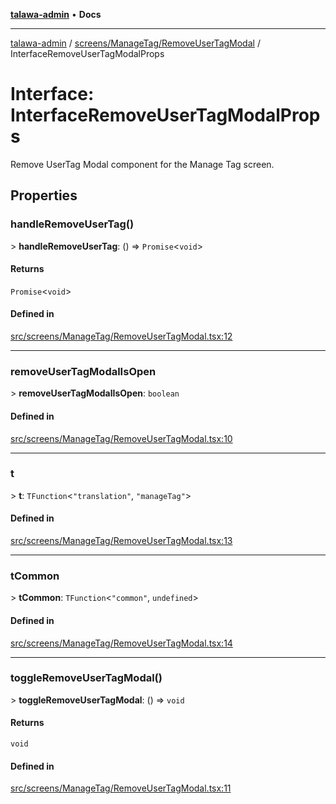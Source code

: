 [**talawa-admin**](../../../../README.md) • **Docs**

***

[talawa-admin](../../../../modules.md) / [screens/ManageTag/RemoveUserTagModal](../README.md) / InterfaceRemoveUserTagModalProps

# Interface: InterfaceRemoveUserTagModalProps

Remove UserTag Modal component for the Manage Tag screen.

## Properties

### handleRemoveUserTag()

\> **handleRemoveUserTag**: () =\> `Promise`\<`void`\>

#### Returns

`Promise`\<`void`\>

#### Defined in

[src/screens/ManageTag/RemoveUserTagModal.tsx:12](https://github.com/PalisadoesFoundation/talawa-admin/blob/c49a58cefb47697eb25ed53aa1ef6d685c772d3e/src/screens/ManageTag/RemoveUserTagModal.tsx#L12)

***

### removeUserTagModalIsOpen

\> **removeUserTagModalIsOpen**: `boolean`

#### Defined in

[src/screens/ManageTag/RemoveUserTagModal.tsx:10](https://github.com/PalisadoesFoundation/talawa-admin/blob/c49a58cefb47697eb25ed53aa1ef6d685c772d3e/src/screens/ManageTag/RemoveUserTagModal.tsx#L10)

***

### t

\> **t**: `TFunction`\<`"translation"`, `"manageTag"`\>

#### Defined in

[src/screens/ManageTag/RemoveUserTagModal.tsx:13](https://github.com/PalisadoesFoundation/talawa-admin/blob/c49a58cefb47697eb25ed53aa1ef6d685c772d3e/src/screens/ManageTag/RemoveUserTagModal.tsx#L13)

***

### tCommon

\> **tCommon**: `TFunction`\<`"common"`, `undefined`\>

#### Defined in

[src/screens/ManageTag/RemoveUserTagModal.tsx:14](https://github.com/PalisadoesFoundation/talawa-admin/blob/c49a58cefb47697eb25ed53aa1ef6d685c772d3e/src/screens/ManageTag/RemoveUserTagModal.tsx#L14)

***

### toggleRemoveUserTagModal()

\> **toggleRemoveUserTagModal**: () =\> `void`

#### Returns

`void`

#### Defined in

[src/screens/ManageTag/RemoveUserTagModal.tsx:11](https://github.com/PalisadoesFoundation/talawa-admin/blob/c49a58cefb47697eb25ed53aa1ef6d685c772d3e/src/screens/ManageTag/RemoveUserTagModal.tsx#L11)
